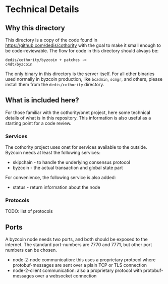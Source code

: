 # Technical Details

## Why this directory

This directory is a copy of the code found in 
https://github.com/dedis/cothority 
with the goal to make it small enough to be code-reviewable.
The flow for code in this directory should always be:

```
dedis/cothority/byzcoin + patches ->
c4dt/byzcoin
```

The only binary in this directory is the server itself. For all other 
binaries used normally in byzcoin production, like `bcadmin`, `scmgr`, and 
others, please install them from the `dedis/cothority` directory.

## What is included here?

For those familiar with the cothority/onet project, here some technical 
details of what is in this repository.
This information is also useful as a starting point for a code review.

### Services

The cothority project uses onet for services available to the outside.
Byzcoin needs at least the following services:

- skipchain - to handle the underlying consensus protocol
- byzcoin - the actual transaction and global state part

For convenience, the following service is also added:

- status - return information about the node

### Protocols

TODO: list of protocols

## Ports

A byzcoin node needs two ports, and both should be exposed to the internet.
The standard port-numbers are 7770 and 7771, but other port numbers can be 
chosen.

- node-2-node communication: this uses a proprietary protocol where 
protobuf-messages are sent over a plain TCP or TLS connection
- node-2-client communication: also a proprietary protocol with protobuf-
messages over a websocket connection
